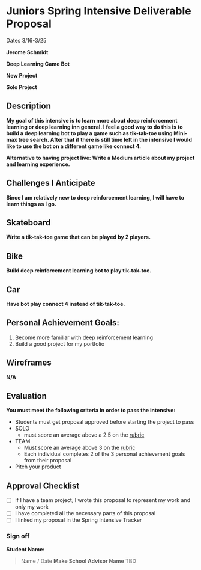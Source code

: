 # Juniors Spring Intensive Deliverable Proposal

Dates 3/16-3/25

**Jerome Schmidt**


**Deep Learning Game Bot**


**New Project**


**Solo Project**


## Description

**My goal of this intensive is to learn more about deep reinforcement learning or deep learning inn general. I feel a good way to do this is to build a deep learning bot to play a game such as tik-tak-toe using Mini-max tree search. After that if there is still time left in the intensive I would like to use the bot on a different game like connect 4.**

**Alternative to having project live: Write a Medium article about my project and learning experience.**

## Challenges I Anticipate

**Since I am relatively new to deep reinforcement learning, I will have to learn things as I go.**

## Skateboard
**Write a tik-tak-toe game that can be played by 2 players.**

## Bike
**Build deep reinforcement learning bot to play tik-tak-toe.**

## Car
**Have bot play connect 4 instead of tik-tak-toe.**


## Personal Achievement Goals:

1. Become more familiar with deep reinforcement learning
1. Build a good project for my portfolio


## Wireframes

**N/A**


## Evaluation

**You must meet the following criteria in order to pass the intensive:**

- Students must get proposal approved before starting the project to pass
- SOLO
    - must score an average above a 2.5 on the [rubric]
- TEAM
    - Must score an average above 3 on the [rubric]
    - Each individual completes 2 of the 3 personal achievement goals from their proposal
- Pitch your product

[rubric]:https://docs.google.com/document/d/1IOQDmohLBEBT-hyr-2vgw1mbZUNsq3fHxVfH0oRmVt0/edit


## Approval Checklist
- [ ] If I have a team project, I wrote this proposal to represent my work and only my work
- [ ] I have completed all the necessary parts of this proposal
- [ ] I linked my proposal in the Spring Intensive Tracker

### Sign off

**Student Name:**                
> Name / Date
**Make School Advisor Name**
> TBD
